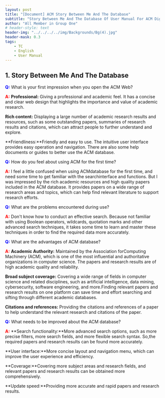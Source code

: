 ```yaml
---
layout: post
title: "[Document] ACM Story Between Me And The Database"
subtitle: "Story Between Me And The Database Of User Manual For ACM Digital Library"
author: "All Member in Group One"
# header-style: text
header-img: "../../../../img/Backgrounds/Bg(4).jpg"
header-mask: 0.3
tags:
    - TC
    - English
    - User Manual
---
```

##  1. <a name='StoryBetweenMeAndTheDatabase'></a>Story Between Me And The Database

**<span style="color: blue;">Q:</span>** What is your first impression when you open the ACM Web?

**<span style="color: red;">A:</span>** **Professional:** Giving a professional and academic feel. It has a concise and clear web design that highlights the importance and value of academic research.

**Rich content:** Displaying a large number of academic research results and resources, such as some outstanding papers, summaries of research results and citations, which can attract people to further understand and explore.

**Friendliness:**Friendly and easy to use. The intuitive user interface provides easy operation and navigation. There are also some help documents or guides to better use the ACM database.

**<span style="color: blue;">Q:</span>** How do you feel about using ACM for the first time?

**<span style="color: red;">A:</span>** I feel a little confused when using ACMdatabase for the first time, and need some time to get familiar with the searchinterface and functions. But I was impressed by the rich academic resources and high quality papers included in the ACM database. It provides papers on a wide range of research areas and topics, which can help find relevant literature to support research efforts.

**<span style="color: blue;">Q:</span>** What are the problems encountered during use?

**<span style="color: red;">A:</span>** Don't know how to conduct an effective search. Because not familiar with using Boolean operators, wildcards, quotation marks and other advanced search techniques, it takes some time to learn and master these techniques in order to find the required data more accurately.

**<span style="color: blue;">Q:</span>** What are the advantages of ACM database?

**<span style="color: red;">A:</span>** **Academic Authority:** Maintained by the Association forComputing Machinery (ACM), which is one of the most influential and authoritative organizations in computer science. The papers and research results are of high academic quality and reliability.

**Broad subject coverage:** Covering a wide range of fields in computer science and related disciplines, such as artificial intelligence, data mining, cybersecurity, software engineering, and more.Finding relevant papers and research results on one platform can save time and effort searching and sifting through different academic databases.

**Citations and references:** Providing the  citations and references of a paper to help understand the relevant research and citations of the paper.

**<span style="color: blue;">Q:</span>** What needs to be improved about the ACM database?

**<span style="color: red;">A:</span>** **Search functionality:**More advanced search options, such as more precise filters, more search fields, and more flexible search syntax. So,the required papers and research results can be found more accurately.

**User interface:**More concise layout and navigation menu, which can improve the user experience and efficiency.

**Coverage:**Covering more subject areas and research fields, and relevant papers and research results can be obtained more comprehensively.

**Update speed:**Providing more accurate and rapid papers and research results.

